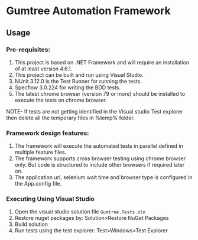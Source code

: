 # Gumtree Automation Framework

## Usage

### Pre-requisites:
1. This project is based on .NET Framework and will require an installation of at least version 4.6.1.
2. This project can be built and run using Visual Studio. 
3. NUnit.3.12.0 is the Test Runner for running the tests.
4. Specflow 3.0.224 for writing the BDD tests.
5. The latest chrome browser (version 79 or more) should be installed to execute the tests on chrome browser.

NOTE- If tests are not getting identified in the Visual studio Test explorer then delete all the temporary files in %temp% folder.

### Framework design features:
1. The framework will execute the automated tests in parellel defined in multiple feature files.
2. The framework supports cross browser testing using chrome browser only. But code is structured to include other browsers if required later on.
3. The application url, selenium wait time and browser type is configured in the App.config file.

### Executing Using Visual Studio
1. Open the visual studio solution file `Gumtree.Tests.sln`
2. Restore nuget packages by: Solution>Restore NuGet Packages
3. Build solution
4. Run tests using the test explorer: Test>Windows>Test Explorer